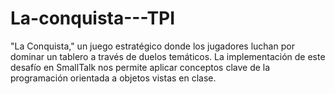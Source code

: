 # La-conquista---TPI
"La Conquista," un juego estratégico donde los jugadores luchan por dominar un tablero a través de duelos temáticos. La implementación de este desafío en SmallTalk nos permite aplicar conceptos clave de la programación orientada a objetos vistas en clase.
